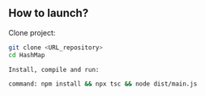 ## How to launch?

Clone project:
``` bash
git clone <URL_repository>
cd HashMap

Install, compile and run:

command: npm install && npx tsc && node dist/main.js



